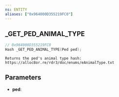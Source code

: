 ```yaml
---
ns: ENTITY
aliases: ["0x964000D355219FC0"]
---
```

## _GET_PED_ANIMAL_TYPE

```c
// 0x964000D355219FC0
Hash _GET_PED_ANIMAL_TYPE(Ped ped);
```

```
Returns the ped's animal type hash: https://alloc8or.re/rdr3/doc/enums/eAnimalType.txt
```

## Parameters
* **ped**:
